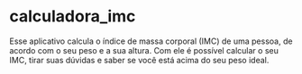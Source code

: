 # calculadora_imc

Esse aplicativo calcula o índice de massa corporal (IMC) de uma pessoa, de acordo com o seu peso e a sua altura. 
Com ele é possível calcular o seu IMC, tirar suas 
dúvidas e saber se você está acima do seu peso ideal.
